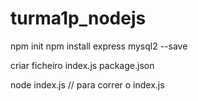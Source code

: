 # turma1p_nodejs

npm init
npm install express mysql2 --save

criar ficheiro index.js
package.json

node index.js // para correr o index.js